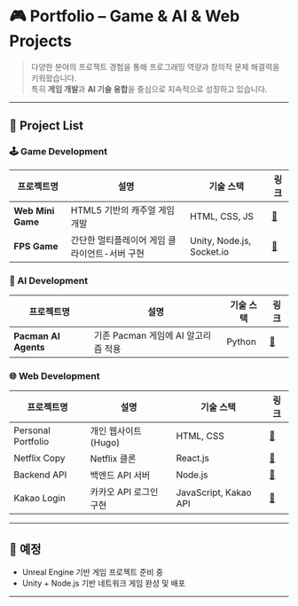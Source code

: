 
# 🎮 Portfolio – Game & AI & Web Projects


> 다양한 분야의 프로젝트 경험을 통해 프로그래밍 역량과 창의적 문제 해결력을 키워왔습니다.  
> 특히 **게임 개발**과 **AI 기술 융합**을 중심으로 지속적으로 성장하고 있습니다.


---


## 📂 Project List

### 🕹️ Game Development
| 프로젝트명 | 설명 | 기술 스택 | 링크 |
|-----------|------|-----------|------|
| **Web Mini Game**  | HTML5 기반의 캐주얼 게임 개발 | HTML, CSS, JS | [🔗](https://github.com/m97j/WG_casual_game) |
| **FPS Game** | 간단한 멀티플레이어 게임 클라이언트-서버 구현 | Unity, Node.js, Socket.io | [🔗](https://github.com/m97j/FpsGame)  |

### 🧠 AI Development
| 프로젝트명 | 설명 | 기술 스택 | 링크 |
|-----------|------|-----------|------|
| **Pacman AI Agents** | 기존 Pacman 게임에 AI 알고리즘 적용 | Python | [🔗](https://github.com/m97j/pacman-ai) |

### 🌐 Web Development
| 프로젝트명 | 설명 | 기술 스택 | 링크 |
|-----------|------|-----------|------|
| Personal Portfolio | 개인 웹사이트 (Hugo) | HTML, CSS | [🔗](https://github.com/m97j/m97j.github.io) |
| Netflix Copy | Netflix 클론 | React.js | [🔗](https://github.com/m97j/wsd_sj2-neflx_cop) |
| Backend API | 백엔드 API 서버 | Node.js | [🔗](https://github.com/m97j/wsd_sj3_mjk) |
| Kakao Login | 카카오 API 로그인 구현 | JavaScript, Kakao API | [🔗](https://github.com/m97j/wsd_sj4) |

---

## 🚧 예정
- Unreal Engine 기반 게임 프로젝트 준비 중
- Unity + Node.js 기반 네트워크 게임 완성 및 배포


---


